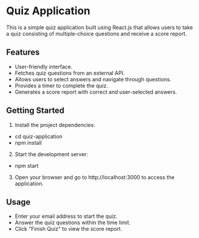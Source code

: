 # Quiz Application

This is a simple quiz application built using React.js that allows users to take a quiz consisting of multiple-choice questions and receive a score report.

## Features

- User-friendly interface.
- Fetches quiz questions from an external API.
- Allows users to select answers and navigate through questions.
- Provides a timer to complete the quiz.
- Generates a score report with correct and user-selected answers.

## Getting Started

1. Install the project dependencies:

- cd quiz-application
- npm install

2. Start the development server:

- npm start

3. Open your browser and go to http://localhost:3000 to access the application.

## Usage

- Enter your email address to start the quiz.
- Answer the quiz questions within the time limit.
- Click "Finish Quiz" to view the score report.



